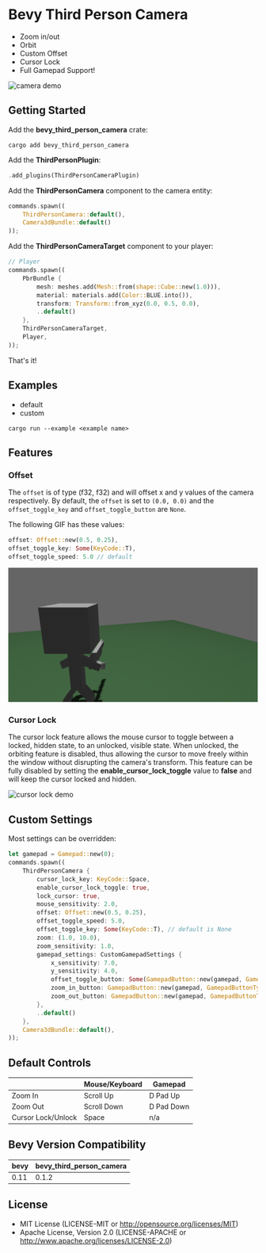 # Bevy Third Person Camera

- Zoom in/out
- Orbit
- Custom Offset
- Cursor Lock
- Full Gamepad Support!

![camera demo](assets/cameraDemo.gif)

## Getting Started

Add the **bevy_third_person_camera** crate: 

```
cargo add bevy_third_person_camera
```

Add the **ThirdPersonPlugin**: 

```rust
.add_plugins(ThirdPersonCameraPlugin)
```

Add the **ThirdPersonCamera** component to the camera entity: 

```rust
commands.spawn((
    ThirdPersonCamera::default(),
    Camera3dBundle::default()
));
```

Add the **ThirdPersonCameraTarget** component to your player:

```rust
// Player
commands.spawn((
    PbrBundle {
        mesh: meshes.add(Mesh::from(shape::Cube::new(1.0))),
        material: materials.add(Color::BLUE.into()),
        transform: Transform::from_xyz(0.0, 0.5, 0.0),
        ..default()
    },
    ThirdPersonCameraTarget,
    Player,
));
```

That's it! 

## Examples

- default
- custom

```
cargo run --example <example name>
```

## Features

### Offset

The `offset` is of type (f32, f32) and will offset x and y values of the camera respectively. By default, the `offset` is set to `(0.0, 0.0)` and the `offset_toggle_key` and `offset_toggle_button` are `None`. 


The following GIF has these values: 
```rust
offset: Offset::new(0.5, 0.25),
offset_toggle_key: Some(KeyCode::T),
offset_toggle_speed: 5.0 // default
```

![offset demo](assets/offsetDemo.gif)

### Cursor Lock

The cursor lock feature allows the mouse cursor to toggle between a locked, hidden state, to an unlocked, visible state. When unlocked, the orbiting feature is disabled, thus allowing the cursor to move freely within the window without disrupting the camera's transform. This feature can be fully disabled by setting the **enable_cursor_lock_toggle** value to **false** and will keep the cursor locked and hidden.

![cursor lock demo](assets/cursorLockDemo.gif)

## Custom Settings

Most settings can be overridden: 

```rust
let gamepad = Gamepad::new(0);
commands.spawn((
    ThirdPersonCamera {
        cursor_lock_key: KeyCode::Space,
        enable_cursor_lock_toggle: true,
        lock_cursor: true,
        mouse_sensitivity: 2.0,
        offset: Offset::new(0.5, 0.25),
        offset_toggle_speed: 5.0,
        offset_toggle_key: Some(KeyCode::T), // default is None
        zoom: (1.0, 10.0),
        zoom_sensitivity: 1.0,
        gamepad_settings: CustomGamepadSettings {
            x_sensitivity: 7.0,
            y_sensitivity: 4.0,
            offset_toggle_button: Some(GamepadButton::new(gamepad, GamepadButtonType::DPadRight)), // default is None
            zoom_in_button: GamepadButton::new(gamepad, GamepadButtonType::DPadUp),
            zoom_out_button: GamepadButton::new(gamepad, GamepadButtonType::DPadDown),
        },
        ..default()
    },
    Camera3dBundle::default(),
));
```

## Default Controls

|                    | Mouse/Keyboard | Gamepad    |
| ------------------ | -------------- | ---------- |
| Zoom In            | Scroll Up      | D Pad Up   |
| Zoom Out           | Scroll Down    | D Pad Down |
| Cursor Lock/Unlock | Space          | n/a        |

## Bevy Version Compatibility

| bevy | bevy_third_person_camera |
| ---- | ------------------------ |
| 0.11 | 0.1.2                    |

## License

- MIT License (LICENSE-MIT or http://opensource.org/licenses/MIT)
- Apache License, Version 2.0 (LICENSE-APACHE or http://www.apache.org/licenses/LICENSE-2.0)





